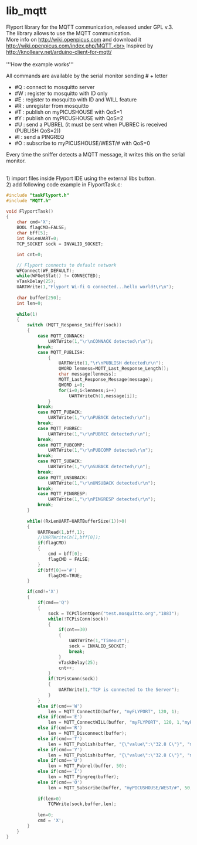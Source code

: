 lib_mqtt
========

Flyport library for the MQTT communication, released under GPL v.3.<br>
The library allows to use the MQTT communication.<br>
More info on http://wiki.openpicus.com and download it http://wiki.openpicus.com/index.php/MQTT.<br>
Inspired by http://knolleary.net/arduino-client-for-mqtt/<br>
<br>
'''How the example works'''

All commands are available by  the serial monitor sending  # + letter
- #Q : connect to mosquitto server
- #W : register to mosquitto with ID only
- #E : register to mosquitto with ID and WILL feature
- #R : unregister from mosquitto
- #T : publish on myPICUSHOUSE with QoS=1
- #Y : publish on myPICUSHOUSE with QoS=2
- #U : send a PUBREL (it must be sent when PUBREC is received (PUBLISH QoS=2))
- #I : send a PINGREQ
- #O : subscribe to myPICUSHOUSE/WEST/# with QoS=0

Every time the sniffer detects a MQTT message, it writes this on the serial monitor.

<br>
1) import files inside Flyport IDE using the external libs button.<br>
2) add following code example in FlyportTask.c:<br>

```c
#include "taskFlyport.h"
#include "MQTT.h"

void FlyportTask()
{
	char cmd='X';
	BOOL flagCMD=FALSE;
	char bff[5];
	int RxLenUART=0;
	TCP_SOCKET sock = INVALID_SOCKET;

	int cnt=0;

	// Flyport connects to default network
	WFConnect(WF_DEFAULT);
	while(WFGetStat() != CONNECTED);
	vTaskDelay(25);
	UARTWrite(1,"Flyport Wi-fi G connected...hello world!\r\n");
	
	char buffer[250];
	int len=0;
	
	while(1)
	{
		switch (MQTT_Response_Sniffer(sock))
		{
			case MQTT_CONNACK:
				UARTWrite(1,"\r\nCONNACK detected\r\n");
			break;
			case MQTT_PUBLISH:
				{
					UARTWrite(1,"\r\nPUBLISH detected\r\n");
					QWORD lenmess=MQTT_Last_Response_Length();
					char message[lenmess];
					MQTT_Last_Response_Message(message);
					QWORD i=0;
					for(i=0;i<lenmess;i++)
						UARTWriteCh(1,message[i]);
				}
			break;
			case MQTT_PUBACK:				
				UARTWrite(1,"\r\nPUBACK detected\r\n");
			break;
			case MQTT_PUBREC:				
				UARTWrite(1,"\r\nPUBREC detected\r\n");
			break;
			case MQTT_PUBCOMP:				
				UARTWrite(1,"\r\nPUBCOMP detected\r\n");
			break;
			case MQTT_SUBACK:				
				UARTWrite(1,"\r\nSUBACK detected\r\n");
			break;
			case MQTT_UNSUBACK:				
				UARTWrite(1,"\r\nUNSUBACK detected\r\n");
			break;
			case MQTT_PINGRESP:				
				UARTWrite(1,"\r\nPINGRESP detected\r\n");
			break;
		}
	
		while((RxLenUART=UARTBufferSize(1))>0)
		{
			UARTRead(1,bff,1);
			//UARTWriteCh(1,bff[0]);
			if(flagCMD)
			{
				cmd = bff[0];
				flagCMD = FALSE;
			}
			if(bff[0]=='#')	
				flagCMD=TRUE;
		}

		if(cmd!='X')
		{
			if(cmd=='Q')
			{
				sock = TCPClientOpen("test.mosquitto.org","1883");
				while(!TCPisConn(sock))
				{
					if(cnt==30)
					{
						UARTWrite(1,"Timeout");
						sock = INVALID_SOCKET;
						break;
					}
					vTaskDelay(25);
					cnt++;
				}
				if(TCPisConn(sock))
				{
					UARTWrite(1,"TCP is connected to the Server");
				}
			}
			else if(cmd=='W')
				len = MQTT_ConnectID(buffer, "myFLYPORT", 120, 1);
			else if(cmd=='E')
				len = MQTT_ConnectWILL(buffer, "myFLYPORT", 120, 1,"myPICUSHOUSE","myPICUSHOUSE is disconnected",0,MQTT_QOS_0);
			else if(cmd=='R')
				len = MQTT_Disconnect(buffer);
			else if(cmd=='T')
				len = MQTT_Publish(buffer, "{\"value\":\"32.8 C\"}", "myPICUSHOUSE", 50, MQTT_QOS_1);
			else if(cmd=='Y')
				len = MQTT_Publish(buffer, "{\"value\":\"32.8 C\"}", "myPICUSHOUSE", 50, MQTT_QOS_2);
			else if(cmd=='U')
				len = MQTT_Pubrel(buffer, 50);
			else if(cmd=='I')
				len = MQTT_Pingreq(buffer);
			else if(cmd=='O')
				len = MQTT_Subscribe(buffer, "myPICUSHOUSE/WEST/#", 50, MQTT_QOS_0);
			
			if(len>0)
				TCPWrite(sock,buffer,len);
				
			len=0;
			cmd = 'X';
		}
	}
}
```
